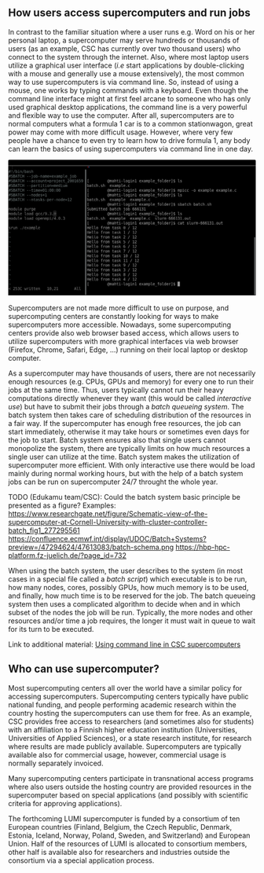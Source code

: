 ## How users access supercomputers and run jobs

In contrast to the familiar situation where a user runs e.g. Word on
his or her personal laptop, a supercomputer may serve hundreds or
thousands of users (as an example, CSC has currently over two thousand
users) who connect to the system through the internet. Also, 
where most laptop users utilize a graphical user interface (*i.e*
start applications by double-clicking with a mouse and generally use a
mouse extensively), the most common way to use supercomputers is via
command line. So, instead of using a mouse, one works by typing commands
with a keyboard. Even though the command line interface might at first
feel arcane to someone who has only used graphical desktop
applications, the command line is a very powerful and flexible way to use
the computer. After all, supercomputers are to normal computers what a
formula 1 car is to a common stationwagon, great power may come with
more difficult usage. However, where very few people have a chance to
even try to learn how to drive formula 1, any body can learn the
basics of using supercomputers via command line in one day.

![](images\terminal.png)

Supercomputers are not made more difficult to use on purpose, and
supercomputing centers are constantly looking for ways to make
supercomputers more accessible. Nowadays, some supercomputing centers
provide also web browser based access, which allows users to utilize
supercomputers with more graphical interfaces via web browser (Firefox,
Chrome, Safari, Edge, ...) running on their local laptop or desktop computer.

As a supercomputer may have thousands of users, there are not
necessarily enough resources (e.g. CPUs, GPUs and memory) for every one to run
their jobs at the same time. Thus, users typically cannot run their
heavy computations directly whenever they want (this would be called
*interactive use*) but have to submit their jobs through a *batch
queueing system*. The batch system then takes care of scheduling distribution of the
resources in a fair way. If the supercomputer has enough free
resources, the job can start immediately, otherwise it may take hours
or sometimes even days for the job to start. Batch system ensures also
that single users cannot monopolize the system, there are typically
limits on how much resources a single user can utilize at the
time. Batch system makes the utilization of supercomputer more
efficient. With only interactive use there would be load mainly during normal
working hours, but with the help of a batch system jobs can be run on
supercomputer 24/7 throught the whole year.

TODO (Edukamu team/CSC): Could the batch system basic principle be presented as a figure?
Examples: https://www.researchgate.net/figure/Schematic-view-of-the-supercomputer-at-Cornell-University-with-cluster-controller-batch_fig1_277295561
https://confluence.ecmwf.int/display/UDOC/Batch+Systems?preview=/47294624/47613083/batch-schema.png
https://hbp-hpc-platform.fz-juelich.de/?page_id=732

When using the batch system, the user describes to the system (in most
cases in a special file called a *batch script*) which executable is
to be run, how many nodes, cores, possibly GPUs, how much memory
is to be used, and finally, how much time is to be reserved for the
job. The batch queueing system then uses a complicated algorithm to
decide when and in which subset of the nodes the job will be run. 
Typically, the more nodes and other resources and/or time a job
requires, the longer it must wait in queue to wait for its turn to be
executed. 

Link to additional material: [Using command line in CSC supercomputers](https://docs.csc.fi/support/tutorials/env-guide/overview/)

## Who can use supercomputer?

Most supercomputing centers all over the world have a similar policy for
accessing supercomputers. Supercomputing centers typically have
public national funding, and people performing academic research
within the country hosting the supercomputers can use them for
free. As an example, CSC provides free access to researchers (and
sometimes also for students) with an affiliation to a Finnish higher
education institution (Universities, Universities of Applied
Sciences), or a state research institute, for research where results
are made publicly available. Supercomputers are typically available
also for commercial usage, however, commercial usage is normally
separately invoiced. 

Many supercomputing centers participate in transnational access
programs where also users outside the hosting country are provided
resources in the supercomputer based on special applications (and
possibly with scientific criteria for approving applications). 

The forthcoming LUMI supercomputer is funded by a consortium of ten
European countries (Finland, Belgium, the Czech Republic, Denmark,
Estonia, Iceland, Norway, Poland, Sweden, and Switzerland) and
European Union. Half of the resources of LUMI is allocated to
consortium members, other half is available also for researchers and
industries outside the consortium via a special application process.
